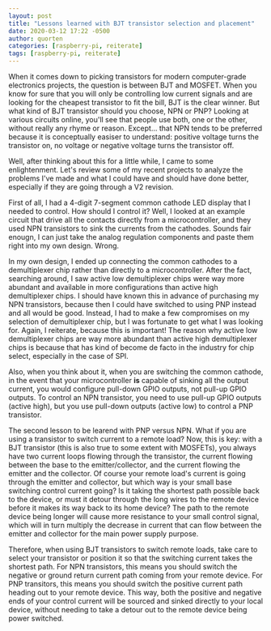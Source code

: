 ```yaml
---
layout: post
title: "Lessons learned with BJT transistor selection and placement"
date: 2020-03-12 17:22 -0500
author: quorten
categories: [raspberry-pi, reiterate]
tags: [raspberry-pi, reiterate]
---
```


When it comes down to picking transistors for modern computer-grade
electronics projects, the question is between BJT and MOSFET.  When
you know for sure that you will only be controlling low current
signals and are looking for the cheapest transistor to fit the bill,
BJT is the clear winner.  But what kind of BJT transistor should you
choose, NPN or PNP?  Looking at various circuits online, you'll see
that people use both, one or the other, without really any rhyme or
reason.  Except... that NPN tends to be preferred because it is
conceptually easiser to understand: positive voltage turns the
transistor on, no voltage or negative voltage turns the transistor
off.

Well, after thinking about this for a little while, I came to some
enlightenment.  Let's review some of my recent projects to analyze the
problems I've made and what I could have and should have done better,
especially if they are going through a V2 revision.

First of all, I had a 4-digit 7-segment common cathode LED display
that I needed to control.  How should I control it?  Well, I looked at
an example circuit that drive all the contacts directly from a
microcontroller, and they used NPN transistors to sink the currents
from the cathodes.  Sounds fair enougn, I can just take the analog
regulation components and paste them right into my own design.  Wrong.

<!-- more -->

In my own design, I ended up connecting the common cathodes to a
demultiplexer chip rather than directly to a microcontroller.  After
the fact, searching around, I saw active low demultiplexer chips were
way more abundant and available in more configurations than active
high demultiplexer chips.  I should have known this in advance of
purchasing my NPN transistors, because then I could have switched to
using PNP instead and all would be good.  Instead, I had to make a few
compromises on my selection of demultiplexer chip, but I was fortunate
to get what I was looking for.  Again, I reiterate, because this is
important!  The reason why active low demultiplexer chips are way more
abundant than active high demultiplexer chips is because that has kind
of become de facto in the industry for chip select, especially in the
case of SPI.

Also, when you think about it, when you are switching the common
cathode, in the event that your microcontroller **is** capable of
sinking all the output current, you would configure pull-down GPIO
outputs, not pull-up GPIO outputs.  To control an NPN transistor, you
need to use pull-up GPIO outputs (active high), but you use pull-down
outputs (active low) to control a PNP transistor.

The second lesson to be learend with PNP versus NPN.  What if you are
using a transistor to switch current to a remote load?  Now, this is
key: with a BJT transistor (this is also true to some extent with
MOSFETs), you always have two current loops flowing through the
transistor, the current flowing between the base to the
emitter/collector, and the current flowing the emitter and the
collector.  Of course your remote load's current is going through the
emitter and collector, but which way is your small base switching
control current going?  Is it taking the shortest path possible back
to the device, or must it detour through the long wires to the remote
device before it makes its way back to its home device?  The path to
the remote device being longer will cause more resistance to your
small control signal, which will in turn multiply the decrease in
current that can flow between the emitter and collector for the main
power supply purpose.

Therefore, when using BJT transistors to switch remote loads, take
care to select your transistor or position it so that the switching
current takes the shortest path.  For NPN transistors, this means you
should switch the negative or ground return current path coming from
your remote device.  For PNP transitors, this means you should switch
the positive current path heading out to your remote device.  This
way, both the positive and negative ends of your control current will
be sourced and sinked directly to your local device, without needing
to take a detour out to the remote device being power switched.
